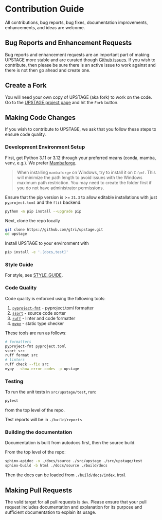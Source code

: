 # Contribution Guide

All contributions, bug reports, bug fixes, documentation improvements, enhancements, and ideas are welcome.

## Bug Reports and Enhancement Requests

Bug reports and enhancement requests are an important part of making UPSTAGE more stable and are curated though [Github issues](https://github.com/gtri/upstage/issues). If you wish to contribute, then please be sure there is an active issue to work against and there is not then go ahead and create one.

## Create a Fork

You will need your own copy of UPSTAGE (aka fork) to work on the code. Go to the [UPSTAGE project page](https://github.com/gtri/upstage) and hit the `Fork` button.

## Making Code Changes

If you wish to contribute to UPSTAGE, we ask that you follow these steps to ensure code quality.

### Development Environment Setup

First, get Python 3.11 or 3.12 through your preferred means (conda, mamba, venv, e.g.).
We prefer [Mambaforge](https://github.com/conda-forge/miniforge).

> When installing `mambaforge` on Windows, try to install it on `C:\mf`.
This will minimize the path length to avoid issues with the Windows
maximum path restriction. You may need to create the folder first if you
do not have administrator permissions.

Ensure that the pip version is >= `21.3` to allow editable installations with just `pyproject.toml`
and the `flit` backend.

```bash
python -m pip install --upgrade pip
```

Next, clone the repo locally

```bash
git clone https://github.com/gtri/upstage.git
cd upstage
```

Install UPSTAGE to your environment with

```bash
pip install -e '.[docs,test]'
```

### Style Guide

For style, see [STYLE_GUIDE](STYLE_GUIDE.md).

### Code Quality

Code quality is enforced using the following tools:

1. [`pyproject-fmt`](https://pyproject-fmt.readthedocs.io/en/latest/) - pyproject.toml formatter
2. [`ssort`](https://pyproject-fmt.readthedocs.io/en/latest/) - source code sorter
3. [`ruff`](https://docs.astral.sh/ruff/) - linter and code formatter
4. [`mypy`](https://mypy-lang.org/) - static type checker

These tools are run as follows:

```bash
# formatters
pyproject-fmt pyproject.toml
ssort src
ruff format src
# linters
ruff check --fix src
mypy --show-error-codes -p upstage
```

### Testing

To run the unit tests in `src/upstage/test`, run:

```bash
pytest
```

from the top level of the repo.

Test reports will be in `./build/reports`

### Building the documentation

Documentation is built from autodocs first, then the source build.

From the top level of the repo:

```bash
sphinx-apidoc -o ./docs/source ./src/upstage ./src/upstage/test
sphinx-build -b html ./docs/source ./build/docs
```

Then the docs can be loaded from `./build/docs/index.html`

## Making Pull Requests

The valid target for all pull requests is `dev`. Please ensure that your pull request includes
documentation and explanation for its purpose and sufficient documentation to explain its usage.
